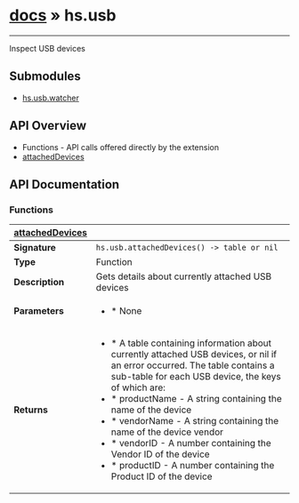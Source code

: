 # [docs](index.md) » hs.usb
---

Inspect USB devices

## Submodules
 * [hs.usb.watcher](hs.usb.watcher.md)

## API Overview
* Functions - API calls offered directly by the extension
 * [attachedDevices](#attachedDevices)

## API Documentation

### Functions

| [attachedDevices](#attachedDevices)         |                                                                                     |
| --------------------------------------------|-------------------------------------------------------------------------------------|
| **Signature**                               | `hs.usb.attachedDevices() -> table or nil`                                                                    |
| **Type**                                    | Function                                                                     |
| **Description**                             | Gets details about currently attached USB devices                                                                     |
| **Parameters**                              | <ul><li> * None</li></ul> |
| **Returns**                                 | <ul><li> * A table containing information about currently attached USB devices, or nil if an error occurred. The table contains a sub-table for each USB device, the keys of which are:</li><li>  * productName - A string containing the name of the device</li><li>  * vendorName - A string containing the name of the device vendor</li><li>  * vendorID - A number containing the Vendor ID of the device</li><li>  * productID - A number containing the Product ID of the device</li></ul>          |

